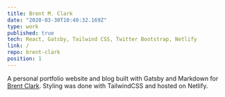 ```yaml
---
title: Brent M. Clark
date: "2020-03-30T10:40:32.169Z"
type: work
published: true
tech: React, Gatsby, Tailwind CSS, Twitter Bootstrap, Netlify
link: /
repo: brent-clark
position: 1
---
```


A personal portfolio website and blog built with Gatsby and Markdown for [Brent Clark](https://twitter.com/brent_m_clark).
Styling was done with TailwindCSS and hosted on Netlify.
